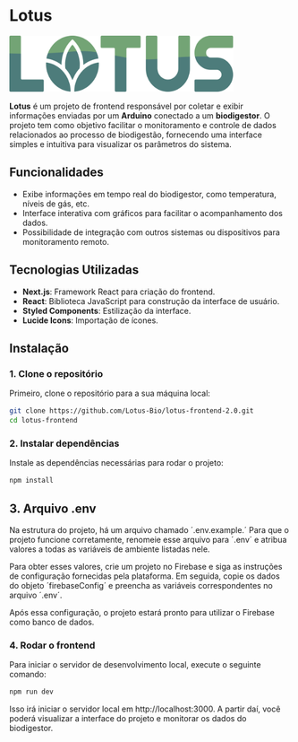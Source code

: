 # Lotus

<img src="./public/images/logo.svg" alt="Logo da Lotus" width="400" height="100"/>

**Lotus** é um projeto de frontend responsável por coletar e exibir informações enviadas por um **Arduino** conectado a um **biodigestor**. O projeto tem como objetivo facilitar o monitoramento e controle de dados relacionados ao processo de biodigestão, fornecendo uma interface simples e intuitiva para visualizar os parâmetros do sistema.

## Funcionalidades

- Exibe informações em tempo real do biodigestor, como temperatura, níveis de gás, etc.
- Interface interativa com gráficos para facilitar o acompanhamento dos dados.
- Possibilidade de integração com outros sistemas ou dispositivos para monitoramento remoto.

## Tecnologias Utilizadas

- **Next.js**: Framework React para criação do frontend.
- **React**: Biblioteca JavaScript para construção da interface de usuário.
- **Styled Components**: Estilização da interface.
- **Lucide Icons**: Importação de ícones.

## Instalação

### 1. Clone o repositório

Primeiro, clone o repositório para a sua máquina local:

```bash
git clone https://github.com/Lotus-Bio/lotus-frontend-2.0.git
cd lotus-frontend
```

### 2. Instalar dependências

Instale as dependências necessárias para rodar o projeto:

```bash
npm install
```

## 3. Arquivo .env

Na estrutura do projeto, há um arquivo chamado ´.env.example.´ Para que o projeto funcione corretamente, renomeie esse arquivo para ´.env´ e atribua valores a todas as variáveis de ambiente listadas nele.

Para obter esses valores, crie um projeto no Firebase e siga as instruções de configuração fornecidas pela plataforma. Em seguida, copie os dados do objeto ´firebaseConfig´ e preencha as variáveis correspondentes no arquivo ´.env´.

Após essa configuração, o projeto estará pronto para utilizar o Firebase como banco de dados.

### 4. Rodar o frontend

Para iniciar o servidor de desenvolvimento local, execute o seguinte comando:

```bash
npm run dev
```

Isso irá iniciar o servidor local em http://localhost:3000. A partir daí, você poderá visualizar a interface do projeto e monitorar os dados do biodigestor.
